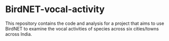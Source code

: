 # BirdNET-vocal-activity
This repository contains the code and analysis for a project that aims to use BirdNET to examine the vocal activities of species across six cities/towns across India.
